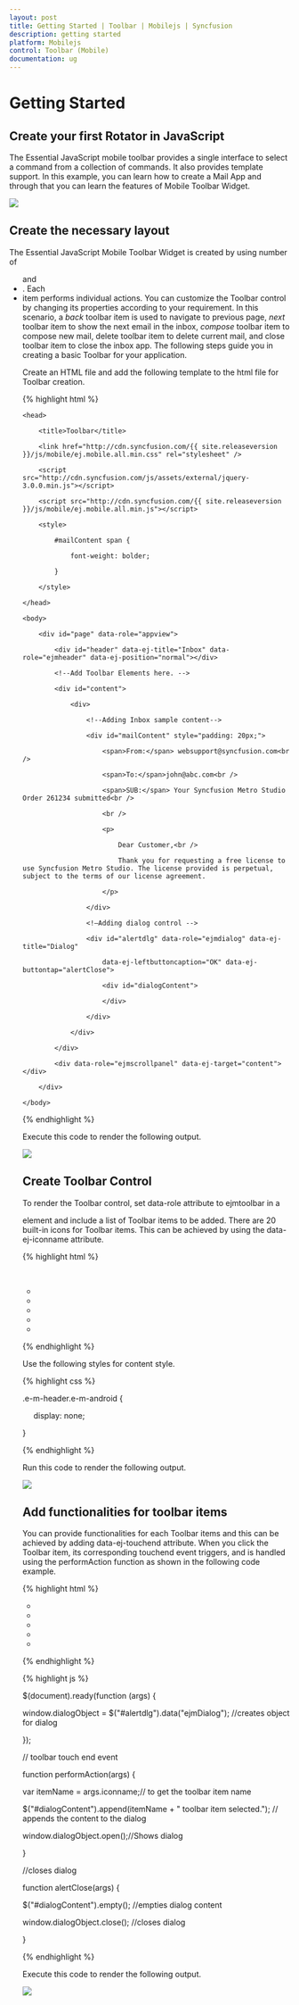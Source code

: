 ```yaml
---
layout: post
title: Getting Started | Toolbar | Mobilejs | Syncfusion
description: getting started
platform: Mobilejs
control: Toolbar (Mobile)
documentation: ug
---
```


# Getting Started

## Create your first Rotator in JavaScript

The Essential JavaScript mobile toolbar provides a single interface to select a command from a collection of commands. It also provides template support. In this example, you can learn how to create a Mail App and through that you can learn the features of Mobile Toolbar Widget.

![](Getting-Started_images/Getting-Started_img1.png)

## Create the necessary layout

The Essential JavaScript Mobile Toolbar Widget is created by using number of <ul> and <li>. Each <li> item performs individual actions. You can customize the Toolbar control by changing its properties according to your requirement. In this scenario, a _back_ toolbar item is used to navigate to previous page, _next_ toolbar item to show the next email in the inbox, _compose_ toolbar item to compose new mail, delete toolbar item to delete current mail, and close toolbar item to close the inbox app. The following steps guide you in creating a basic Toolbar for your application.

Create an HTML file and add the following template to the html file for Toolbar creation.

{% highlight html %}

<!DOCTYPE html>

<html>

	<head>

		<title>Toolbar</title>

		<link href="http://cdn.syncfusion.com/{{ site.releaseversion }}/js/mobile/ej.mobile.all.min.css" rel="stylesheet" />

		<script src="http://cdn.syncfusion.com/js/assets/external/jquery-3.0.0.min.js"></script>

		<script src="http://cdn.syncfusion.com/{{ site.releaseversion }}/js/mobile/ej.mobile.all.min.js"></script>

		<style>

			#mailContent span {

				font-weight: bolder;

			}

		</style>

	</head>

	<body>

		<div id="page" data-role="appview">

			<div id="header" data-ej-title="Inbox" data-role="ejmheader" data-ej-position="normal"></div>

			<!--Add Toolbar Elements here. -->

			<div id="content">

				<div>

					<!--Adding Inbox sample content-->

					<div id="mailContent" style="padding: 20px;">

						<span>From:</span> websupport@syncfusion.com<br />

						<span>To:</span>john@abc.com<br />

						<span>SUB:</span> Your Syncfusion Metro Studio Order 261234 submitted<br />

						<br />

						<p>

							Dear Customer,<br />

							Thank you for requesting a free license to use Syncfusion Metro Studio. The license provided is perpetual, subject to the terms of our license agreement.

						</p>

					</div>

					<!—Adding dialog control -->

					<div id="alertdlg" data-role="ejmdialog" data-ej-title="Dialog"

						data-ej-leftbuttoncaption="OK" data-ej-buttontap="alertClose">

						<div id="dialogContent">

						</div>

					</div>

				</div>

			</div>

			<div data-role="ejmscrollpanel" data-ej-target="content"></div>

		</div>

	</body>

</html>

{% endhighlight %}

Execute this code to render the following output.

![](Getting-Started_images/Getting-Started_img2.png)

## Create Toolbar Control

To render the Toolbar control, set data-role attribute to ejmtoolbar in a <div> element and include a list of Toolbar items to be added. There are 20 built-in icons for Toolbar items. This can be achieved by using the data-ej-iconname attribute.  

{% highlight html %}

 <!--Adding toolbar control-->

<div id="toolbar" data-role="ejmnavigationbar" data-ej-mode="toolbar" data-ej-position="bottom" data-ej-iconalignment="group">
            <ul>
                <li data-ej-iconname="plus"></li>
                <li data-ej-iconname="cut"></li>
                <li data-ej-iconname="copy"></li>
                <li data-ej-iconname="save"></li>
                <li data-ej-iconname="search"></li>
            </ul>
</div>

{% endhighlight %}

Use the following styles for content style.

{% highlight css %}

.e-m-header.e-m-android {

     display: none;

}

{% endhighlight %}

Run this code to render the following output.

![](Getting-Started_images/Getting-Started_img3.png)

## Add functionalities for toolbar items 

You can provide functionalities for each Toolbar items and this can be achieved by adding data-ej-touchend attribute. When you click the Toolbar item, its corresponding touchend event triggers, and is handled using the performAction function as shown in the following code example. 

{% highlight html %}

<!--Adds toolbar control-->

<div id="toolbar" data-role="ejmnavigationbar" data-ej-mode="toolbar" data-ej-position="bottom" data-ej-touchend="performAction" data-ej-android-position="fixed" data-ej-android-title="Inbox" data-ej-windows-position="fixed">
            <ul>
                <li data-ej-iconname="plus"></li>
                <li data-ej-iconname="cut"></li>
                <li data-ej-iconname="copy"></li>
                <li data-ej-iconname="save"></li>
                <li data-ej-iconname="search"></li>
            </ul>
</div>

{% endhighlight %}

{% highlight js %}

$(document).ready(function (args) {

window.dialogObject = $("#alertdlg").data("ejmDialog"); //creates object for dialog

});

// toolbar touch end event

function performAction(args) {

var itemName = args.iconname;// to get the toolbar item name

$("#dialogContent").append(itemName + " toolbar item selected."); // appends the content to the dialog

window.dialogObject.open();//Shows dialog

}

//closes dialog

function alertClose(args) {

$("#dialogContent").empty(); //empties dialog content

window.dialogObject.close(); //closes dialog

}

{% endhighlight %}

Execute this code to render the following output. 

![](Getting-Started_images/Getting-Started_img4.png)